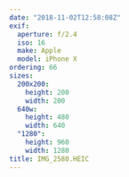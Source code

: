 ```yaml
---
date: "2018-11-02T12:58:08Z"
exif:
  aperture: f/2.4
  iso: 16
  make: Apple
  model: iPhone X
ordering: 66
sizes:
  200x200:
    height: 200
    width: 200
  640w:
    height: 480
    width: 640
  "1280":
    height: 960
    width: 1280
title: IMG_2580.HEIC
---
```

